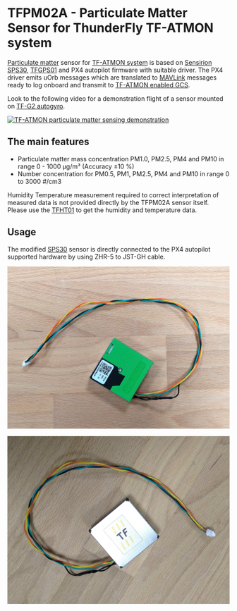 # TFPM02A - Particulate Matter Sensor for ThunderFly TF-ATMON system

[Particulate matter](https://en.wikipedia.org/wiki/Particulates) sensor for [TF-ATMON system](https://github.com/ThunderFly-aerospace/TF-ATMON) is based on [Sensirion SPS30](https://sensirion.com/products/catalog/SPS30/), [TFGPS01](https://github.com/ThunderFly-aerospace/TFGPS01) and PX4 autopilot firmware with suitable driver. The PX4 driver emits uOrb messages which are translated to [MAVLink](https://en.wikipedia.org/wiki/MAVLink) messages ready to log onboard and transmit to [TF-ATMON enabled GCS](https://github.com/ThunderFly-aerospace/TF-GCS01). 

Look to the following video for a demonstration flight of a sensor mounted on [TF-G2 autogyro](https://github.com/ThunderFly-aerospace/TF-G2). 

[![TF-ATMON particulate matter sensing demonstration](https://img.youtube.com/vi/KUhktPDEi8I/hqdefault.jpg)](https://www.youtube.com/watch?v=KUhktPDEi8I)

## The main features

 - Particulate matter mass concentration PM1.0, PM2.5, PM4 and PM10 in range 0 - 1000 μg/m³ (Accuracy ±10 %)
 - Number concentration for PM0.5, PM1, PM2.5, PM4 and PM10 in range 0 to 3000 #/cm3 
 
Humidity Temperature measurement required to correct interpretation of measured data is not provided directly by the TFPM02A sensor itself. Please use the [TFHT01](https://github.com/ThunderFly-aerospace/TFHT01) to get the humidity and temperature data.

## Usage

The modified [SPS30](https://sensirion.com/products/catalog/SPS30/) sensor is directly connected to the PX4 autopilot supported hardware by using ZHR-5 to JST-GH cable. 

![Bottom view on TFPM02A particulate matter sensor](doc/img/TFPM02_bottom.jpg)

![Top view on TFPM02A particulate matter sensor](doc/img/TFPM02_top.jpg)
